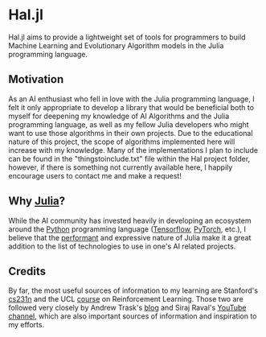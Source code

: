 # Hal.jl

Hal.jl aims to provide a lightweight set of tools for programmers to build Machine Learning and Evolutionary Algorithm models in the Julia programming language.

## Motivation

As an AI enthusiast who fell in love with the Julia programming language, I felt it only appropriate to develop a library that would be beneficial both to myself for deepening my knowledge of AI Algorithms and the Julia programming language, as well as my fellow Julia developers who might want to use those algorithms in their own projects. Due to the educational nature of this project, the scope of algorithms implemented here will increase with my knowledge. Many of the implementations I plan to include can be found in the "thingstoinclude.txt" file within the Hal project folder, however, if there is something not currently available here, I happily encourage users to contact me and make a request!


## Why [Julia](https://julialang.org/)?

While the AI community has invested heavily in developing an ecosystem around the [Python](https://www.python.org/) programming language ([Tensorflow](https://www.tensorflow.org/), [PyTorch](https://pytorch.org/), etc.), I believe that the [performant](https://julialang.org/benchmarks/) and expressive nature of Julia make it a great addition to the list of technologies to use in one's AI related projects.

## Credits

By far, the most useful sources of information to my learning are Stanford's [cs231n](http://cs231n.stanford.edu/) and the UCL [course](http://www0.cs.ucl.ac.uk/staff/d.silver/web/Teaching.html) on Reinforcement Learning. Those two are followed very closely by Andrew Trask's [blog](https://iamtrask.github.io/) and Siraj Raval's [YouTube channel](https://www.youtube.com/channel/UCWN3xxRkmTPmbKwht9FuE5A/featured), which are also important sources of information and inspiration to my efforts.

